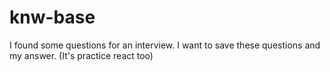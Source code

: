 # knw-base
I found some questions for an interview. I want to save these questions and my answer. (It's practice react too)
